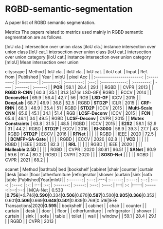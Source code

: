 # RGBD-semantic-segmentation
A paper list of RGBD semantic segmentation.


Metrics
The papers related to metrics used mainly in RGBD semantic segmentation are as follows.

[IoU cla.] intersection over union class
[iIoU cla.] instance intersection over union class
[IoU cat.] intersection over union class
[IoU cat.] intersection over union category
[iIoU cat.] instance intersection over union category
[mIoU] Mean intersection over union


cityscape
|           Method           |   IoU cla.  |   iIoU cla. |  IoU cat.  |  iIoU cat.  | Input |    Ref. from    |  Published  | Year |     mIoU    |   pixel Acc  |
| :------------------------: | :---------: | :---------: | :--------: | :---------: | :---: | :-------------: | :---------: | ---- |   :------:  |   :------:   |
|          **POR**           |    59.1     |    28.4     |    29.1    |             | RGBD  |                 |    CVPR     | 2013 |
|       **RGBD R-CNN**       |    60.3     |    35.1     |    31.3    |47(in LSD-GF)| RGBD  |                 |    ECCV     | 2014 |
|       **DeconvNet**        |    69.9     |    56.4     |    42.7    |        56   |  RGB  |   **LSD-GF**    |    ICCV     | 2015 |
|        **DeepLab**         |    68.7     |    46.9     |    36.8    |       52.5  | RGBD  |    **STD2P**    |    ICLR     | 2015 |
|        **CRF-RNN**         |    66.3     |    48.9     |    35.4    |        51   | RGBD  |    **STD2P**    |    ICCV     | 2015 |
|    **Multi-Scale  CNN**    |    65.6     |    45.1     |    34.1    |       51.4  |  RGB  | **LCSF-Deconv** |    ICCV     | 2015 |
|          **FCN**           |    65.4     |    46.1     |     34     |       49.5  | RGBD  | **LCSF-Deconv** |    CVPR     | 2015 |
|   **Mutex  Constraints**   |    63.8     |    31.5     |            | 48.5        | RGBD |                 |    ICCV     | 2015 |
|          **E2S2**          |    58.1     |    52.9     |     31     |       44.2  | RGBD  |    **STD2P**    |    ECCV     | 2016 |
|        **BI-3000**         |    58.9     |    39.3     |    27.7    |        43   | RGBD  |    **STD2P**    |    ECCV     | 2016 |
|        **RFNet**           |             |             |            |             | RGBD  |                 |    IEEE     | 2020 |    72.5    |             |
|      **BCMFP+SA-Gate**     |             |             |            |             | RGBD  |                 |    ECCV     | 2020 |    82.8    |             |
|          **VCD**           |             |             |            |             | RGBD  |                 |    IEEE     | 2020 |    82.3    |             | 
|      **RRL**               |             |             |            |             | RGBD  |                 |    IEEE     | 2020 |            |             |
|      **Malleable 2.5D**    |             |             |            |             | RGBD  |                 |    CVPR     | 2020 |    80.81   |   96.51     |
|          **SANet**         |     80.9    |    59.6     |    91.4    |     80.2    | RGBD  |                 |    CVPR     | 2020 |            |             |
|       **SOSD-Net**         |             |             |            |             | RGBD  |                 |    CVPR     | 2021 |    68.2    |             |

scanet
|  Method |bathtub| bed |bookshelf |cabinet |chair |counter |curtain |desk |door |floor |otherfurniture |refrigerator |shower |curtain |sink |sofa |table |Published|Year|mIoU| 
| :-------: | :---: |:---:| :------: | :----: | :--: | :----: | :----: | :-: | :--:| :--: |   :-------:   |   :-----:   | :---: | :----: | :--:| :-: |:----:| :------:|:--:|:--:|
| MCA-Net | 0.533 |**0.756**|**0.746*|**0.590**|0.334|**0.506**|0.670|**0.587**|0.500|**0.905**|**0.366**|0.352|0.601|**0.506**|0.669|**0.648**|**0.501**|0.839|0.769|0.516|IEEE Transactions|2020|**0.595**|
|  bookshelf |
|     cabinet    |
|     chair      |
|     counter    |
|     curtain    |
|     desk       |
|     door       |
|     floor       |
| otherfurniture |
|   refrigerator |
|     shower     |
|     curtain    |
|     sink       |
|     sofa       |
|     table      |
|     toilet     |
|     wall       |
|     window     |
|    59.1     |    28.4     |    29.1    |             | RGBD  |                 |    CVPR     | 2013 |


